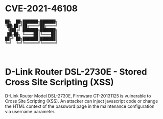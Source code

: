 # CVE-2021-46108

```
██╗  ██╗███████╗███████╗
╚██╗██╔╝██╔════╝██╔════╝
 ╚███╔╝ ███████╗███████╗
 ██╔██╗ ╚════██║╚════██║
██╔╝ ██╗███████║███████║
╚═╝  ╚═╝╚══════╝╚══════╝
```  
<br>

# D-Link Router DSL-2730E - Stored Cross Site Scripting (XSS)

D-Link Router Model DSL-2730E, Firmware CT-20131125 is vulnerable to
Cross Site Scripting (XSS). An attacker can inject javascript code or
change the HTML context of the password page in the maintenance
configuration via username parameter.
